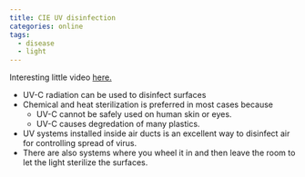 ```yaml
---
title: CIE UV disinfection
categories: online
tags:
  - disease
  - light
---
```


Interesting little video [here.](https://www.youtube.com/watch?v=zYwjzjuWj0Q&feature=youtu.be)

- UV-C radiation can be used to disinfect surfaces
- Chemical and heat sterilization is preferred in most cases because
    - UV-C cannot be safely used on human skin or eyes.
    - UV-C causes degredation of many plastics.
- UV systems installed inside air ducts is an excellent way to disinfect air for controlling spread of virus.
- There are also systems where you wheel it in and then leave the room to let the light sterilize the surfaces.

